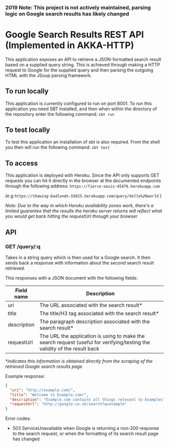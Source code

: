### 2019 Note: This project is not actively maintained, parsing logic on Google search results has likely changed

# Google Search Results REST API (Implemented in AKKA-HTTP)
This application exposes an API to retrieve a JSON-formatted search result based on a supplied query string. This is achieved through making a HTTP request to Google for the supplied query and then parsing the outgoing HTML with the JSoup parsing framework.

## To run locally
This application is currently configured to run on port 8001. To run this application you need SBT installed, and then when within the directory of the repository enter the following command:
```sbt run```

## To test locally
To test this application an installation of sbt is also required. From the shell you then will run the following command:
```sbt test```

## To access
This application is deployed with Heroku. Since the API only supports GET requests you can hit it directly in the browser at the documented endpoints through
the following address:
```https://fierce-oasis-45476.herokuapp.com```

*(e.g ```https://thawing-badlands-55815.herokuapp.com/query/hello%20world``` )*

*Note: Due to the way in which Heroku availability zones work, there's a limited guarantee that the results
the heroku server returns will reflect what you would get back hitting the requestUrl through your browser*

## API

### GET /query/:q

Takes in a string query which is then used for a Google search. It then sends back a response with information about the *second* search result retrieved.

This responses with a JSON document with the following fields:


|Field name|Description|
|----------|-----------|
| uri      | The URL associated with the search result*|
| title    | The title/H3 tag associated with the search result*|
|description| The paragraph description associated with the search result*|
|requestUrl| The URL the application is using to make the search request (useful for verifying/testing the validity of the result back |

 **indicates this information is obtained directly from the scraping of the retrieved Google search results page*


Example response:

```json
{
  "uri": "http://example.com/",
  "title": "Welcome to Example.com!",
  "description": "Example.com contains all things relevant to Examples",
  "requestUrl": "http://google.co.uk/search?q=example"
}
```
Error codes:
- 503 ServiceUnavailable when Google is returning a non-200 response to the search request, or when the formatting of its search result page has changed
